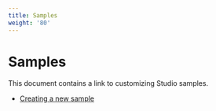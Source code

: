```yaml
---
title: Samples
weight: '80'
---
```


# Samples

This document contains a link to customizing Studio samples.

* [Creating a new sample](/guide/Axway_Appcelerator_Studio/Axway_Appcelerator_Studio_Guide/Customizing_Studio/Samples/Creating_a_new_sample/)
